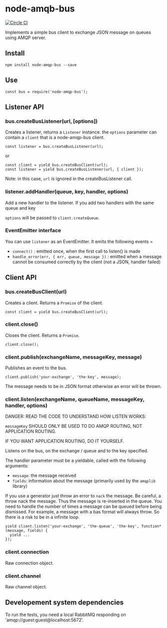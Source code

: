 node-amqb-bus
=====

[![Circle CI](https://circleci.com/gh/transcovo/node-amqp-bus.svg?style=shield)](https://circleci.com/gh/transcovo/node-amqp-bus)

Implements a simple bus client to exchange JSON message on queues using AMQP server.

## Install

    npm install node-amqp-bus --save

## Use

    const bus = require('node-amqp-bus');

## Listener API

### bus.createBusListener(url, [options])

Creates a listener, returns a `Listener` instance. the `options` parameter can contain a `client`
that is a node-amqp-bus client.

```
const listener = bus.createBusListener(url);
```

or

```
const client = yield bus.createBusClient(url);
const listener = yield bus.createBusListener(url, { client });
```

Note: in this case, `url` is ignored in the createBusListener call.

### listener.addHandler(queue, key, handler, options)

Add a new handler to the listener. If you add two handlers with the same queue and key

`options` will be passed to `client.createQueue`.

### EventEmitter interface

You can use `listener` as an EventEmitter. It emits the following events =

  - `connect()` : emitted once, when the first call to listen() is made
  - `handle_error(err, { err, queue, message })` : emitted when a message cannot be consumed
    correctly by the client (not a JSON, handler failed)

## Client API

### bus.createBusClient(url)

Creates a client. Returns a `Promise` of the client.

    const client = yield bus.createBusClient(url);

### client.close()

Closes the client. Returns a `Promise`.

    client.close();

### client.publish(exchangeName, messageKey, message)

Publishes an event to the bus.

    client.publish('your-exchange', 'the-key', message);

The message needs to be in JSON format otherwise an error will be thrown.

### client.listen(exchangeName, queueName, messageKey, handler, options)

DANGER: READ THE CODE TO UNDERSTAND HOW LISTEN WORKS:

`messageKey` SHOULD ONLY BE USED TO DO AMQP ROUTING, NOT APPLICATION ROUTING.

IF YOU WANT APPLICATION ROUTING, DO IT YOURSELF.

Listens on the bus, on the exchange / queue and to the key specified.

The handler parameter must be a yieldable, called with the following arguments:

 - `message`: the message received
 - `fields`: information about the message (primarily used by the `amqplib` library)


If you use a generator just throw an error to `nack` the message.
Be careful, a throw nack the message. Thus the message is re-inserted in the queue. You need to
handle the number of times a message can be queued before being dismissed. For example, a message with a bas format will always throw. So there is a risk to be in a infinite loop.

    yield client.listen('your-exchange', 'the-queue', 'the-key', function* (message, fields) {
      yield ...
    });

### client.connection

Raw connection object.

### client.channel

Raw channel object.

## Developement system dependencies

To run the tests, you need a local RabbitMQ responding on 'amqp://guest:guest@localhost:5672'.
